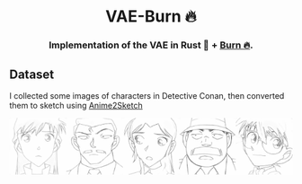 <div align="center">

# VAE-Burn 🔥

### Implementation of the VAE in Rust 🦀 + [Burn 🔥](https://burn.dev/).

</div>

## Dataset 

I collected some images of characters in Detective Conan, then converted them to sketch using [Anime2Sketch](https://github.com/Mukosame/Anime2Sketch)

<div style="display: flex; justify-content: space-between;">
    <img src="assets/22925913-2-0.876512.jpg" alt="Image 1" style="width: 20%;" />
    <img src="assets/22926511-2-0.818353.jpg" alt="Image 2" style="width: 20%;" />
    <img src="assets/22926619-1-0.865486.jpg" alt="Image 3" style="width: 20%;" />
    <img src="assets/22926647-2-0.748802.jpg" alt="Image 4" style="width: 20%;" />
    <img src="assets/22926830-1-0.855017.jpg" alt="Image 5" style="width: 20%;" />
</div>

